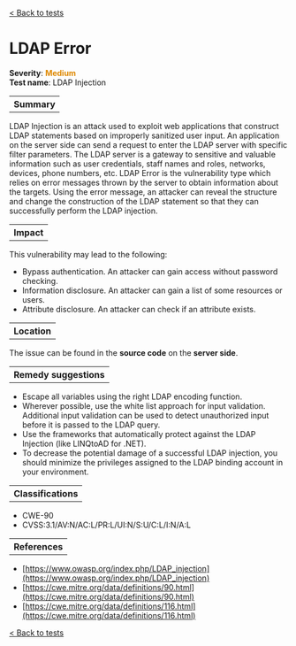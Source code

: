 <a class="not-decorated-link" href="#/guide/vulnerabilities/overview.md">< Back to tests</a>

# LDAP Error

<b>Severity</b>: <b><font color="#DE8800">Medium</font></b><br>
<b>Test name</b>: LDAP Injection

<table id="simple-table">
    <tr>
        <th><strong>Summary</strong></th>
    </tr>
</table>

LDAP Injection is an attack used to exploit web applications that construct LDAP statements based on improperly sanitized user input. 
An application on the server side can send a request to enter the LDAP server with specific filter parameters. The  LDAP server is a gateway to sensitive and valuable information such as user credentials, staff names and roles, networks, devices, phone numbers, etc. 
LDAP Error is the vulnerability type which relies on error messages thrown by the server to obtain information about the targets. Using the error message, an attacker can reveal the structure and change the construction of the LDAP statement so that they can successfully perform the LDAP injection.


<table id="simple-table">
    <tr>
        <th><strong>Impact</strong></th>
    </tr>
</table>

This vulnerability may lead to the following:
* Bypass authentication. An attacker can gain access without password checking.
* Information disclosure. An attacker can gain a list of some resources or users.
* Attribute disclosure. An attacker can check if an attribute exists.

<table id="simple-table">
    <tr>
        <th><strong>Location</strong></th>
    </tr>
</table>

The issue can be found in the **source code** on the **server side**.

<table id="simple-table">
    <tr>
        <th><strong>Remedy suggestions</strong></th>
    </tr>
</table>

* Escape all variables using the right LDAP encoding function.
* Wherever possible, use the white list approach for input validation. Additional input validation can be used to detect unauthorized input before it is passed to the LDAP query.
* Use the frameworks that automatically protect against the LDAP Injection (like LINQtoAD for .NET).
* To decrease the potential damage of a successful LDAP injection, you should minimize the privileges assigned to the LDAP binding account in your environment.



<table id="simple-table">
    <tr>
        <th><strong>Classifications</strong></th>
    </tr>
</table>

* CWE-90
* CVSS:3.1/AV:N/AC:L/PR:L/UI:N/S:U/C:L/I:N/A:L

<table id="simple-table">
    <tr>
        <th><strong>References</strong></th>
    </tr>
</table>

* [https://www.owasp.org/index.php/LDAP_injection](https://www.owasp.org/index.php/LDAP_injection)
* [https://cwe.mitre.org/data/definitions/90.html](https://cwe.mitre.org/data/definitions/90.html)
* [https://cwe.mitre.org/data/definitions/116.html](https://cwe.mitre.org/data/definitions/116.html)


<a class="not-decorated-link" href="#/guide/vulnerabilities/overview.md">< Back to tests</a>
